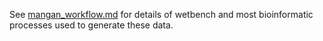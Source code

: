 See [mangan_workflow.md]() for details of wetbench and most bioinformatic processes used to generate these data.
